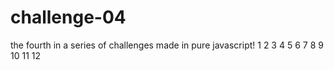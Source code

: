# challenge-04
the fourth in a series of challenges made in pure javascript!
1
2
3
4
5
6
7
8
9
10
11
12
